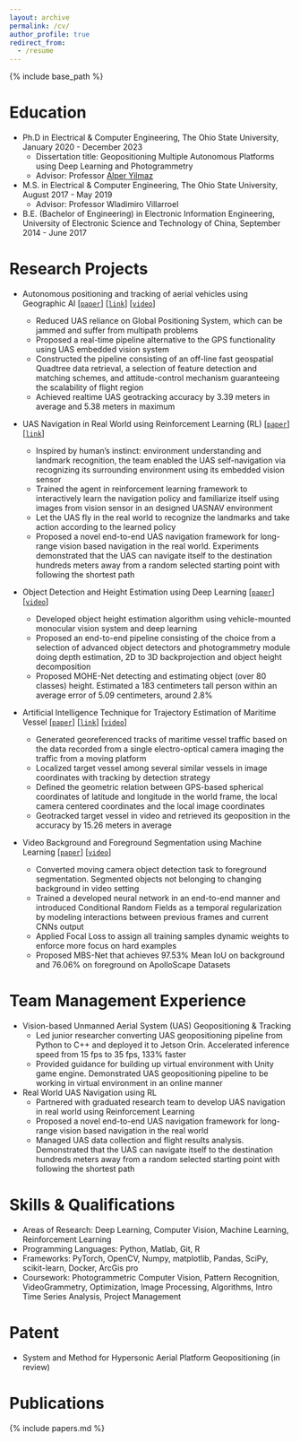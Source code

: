 ```yaml
---
layout: archive
permalink: /cv/
author_profile: true
redirect_from:
  - /resume
---
```


{% include base_path %}

Education
======
* Ph.D in Electrical & Computer Engineering, The Ohio State University, January 2020 - December 2023
  * Dissertation title: Geopositioning Multiple Autonomous Platforms using Deep Learning and Photogrammetry
  * Advisor: Professor [Alper Yilmaz](https://ceg.osu.edu/people/yilmaz.15)
* M.S. in Electrical & Computer Engineering, The Ohio State University, August 2017 - May 2019
  * Advisor: Professor Wladimiro Villarroel
* B.E. (Bachelor of Engineering) in Electronic Information Engineering, University of Electronic Science and Technology of China, September 2014 - June 2017

Research Projects
======
* Autonomous positioning and tracking of aerial vehicles using Geographic AI [[`paper`](https://ieeexplore.ieee.org/stamp/stamp.jsp?tp=&arnumber=9967102)] [[`link`](https://github.com/JianliWei1995/Vision-based-UAS-Geotraking-2022)] [[`video`](https://youtu.be/npc0JHztEfA)] 
  * Reduced UAS reliance on Global Positioning System, which can be jammed and suffer from multipath problems
  * Proposed a real-time pipeline alternative to the GPS functionality using UAS embedded vision system
  * Constructed the pipeline consisting of an off-line fast geospatial Quadtree data retrieval, a selection of feature detection and matching schemes, and attitude-control mechanism guaranteeing the scalability of flight region
  * Achieved realtime UAS geotracking accuracy by 3.39 meters in average and 5.38 meters in maximum

* UAS Navigation in Real World using Reinforcement Learning (RL) [[`paper`](https://ieeexplore.ieee.org/stamp/stamp.jsp?tp=&arnumber=9967103)] [[`link`](https://github.com/JianliWei1995/Vision-based-UAS-Geotraking-2022)]
  * Inspired by human’s instinct: environment understanding and landmark recognition, the team enabled the UAS self-navigation via recognizing its surrounding environment using its embedded vision sensor
  * Trained the agent in reinforcement learning framework to interactively learn the navigation policy and familiarize itself using images from vision sensor in an designed UASNAV environment
  * Let the UAS fly in the real world to recognize the landmarks and take action according to the learned policy
  * Proposed a novel end-to-end UAS navigation framework for long-range vision based navigation in the real world. Experiments demonstrated that the UAS can navigate itself to the destination hundreds meters away from a random selected starting point with following the shortest path

* Object Detection and Height Estimation using Deep Learning [[`paper`](https://isprs-archives.copernicus.org/articles/XLIII-B2-2021/557/2021/isprs-archives-XLIII-B2-2021-557-2021.html)] [[`video`](https://isprs2021.stream-up.tv/media-203-mohe-net-monocular-object-height-estimation-network-using-deep-learning-and-scene-geometry)]
  * Developed object height estimation algorithm using vehicle-mounted monocular vision system and deep learning
  * Proposed an end-to-end pipeline consisting of the choice from a selection of advanced object detectors and photogrammetry module doing depth estimation, 2D to 3D backprojection and object height decomposition
  * Proposed MOHE-Net detecting and estimating object (over 80 classes) height. Estimated a 183 centimeters tall person within an average error of 5.09 centimeters, around 2.8%

* Artificial Intelligence Technique for Trajectory Estimation of Maritime Vessel [[`paper`](https://arxiv.org/abs/2109.01235)] [[`link`](https://github.com/JianliWei1995/AI-Tracks-at-Sea)] [[`video`](https://youtu.be/0CrNUJH9Ueg)]
  * Generated georeferenced tracks of maritime vessel traffic based on the data recorded from a single electro-optical camera imaging the traffic from a moving platform
  * Localized target vessel among several similar vessels in image coordinates with tracking by detection strategy
  * Defined the geometric relation between GPS-based spherical coordinates of latitude and longitude in the world frame, the local camera centered coordinates and the local image coordinates
  * Geotracked target vessel in video and retrieved its geoposition in the accuracy by 15.26 meters in average

* Video Background and Foreground Segmentation using Machine Learning [[`paper`](https://isprs-archives.copernicus.org/articles/XLIII-B2-2021/69/2021/)] [[`video`](https://isprs2021.stream-up.tv/media-202-mbs-net-a-moving-camera-background-subtraction-network-for-autonomous-driving)]
  * Converted moving camera object detection task to foreground segmentation. Segmented objects not belonging to changing background in video setting
  * Trained a developed neural network in an end-to-end manner and introduced Conditional Random Fields as a temporal regularization by modeling interactions between previous frames and current CNNs output
  * Applied Focal Loss to assign all training samples dynamic weights to enforce more focus on hard examples
  * Proposed MBS-Net that achieves 97.53\% Mean IoU on background and 76.06\% on foreground on ApolloScape Datasets


Team Management Experience
======
* Vision-based Unmanned Aerial System (UAS) Geopositioning & Tracking
  * Led junior researcher converting UAS geopositioning pipeline from Python to C++ and deployed it to Jetson Orin. Accelerated inference speed from 15 fps to 35 fps, 133\% faster
  * Provided guidance for building up virtual environment with Unity game engine. Demonstrated UAS geopositioning pipeline to be working in virtual environment in an online manner
* Real World UAS Navigation using RL
  * Partnered with graduated research team to develop UAS navigation in real world using Reinforcement Learning
  * Proposed a novel end-to-end UAS navigation framework for long-range vision based navigation in the real world
  * Managed UAS data collection and flight results analysis. Demonstrated that the UAS can navigate itself to the destination hundreds meters away from a random selected starting point with following the shortest path


Skills & Qualifications
======
* Areas of Research: Deep Learning, Computer Vision, Machine Learning, Reinforcement Learning
* Programming Languages: Python, Matlab, Git, R
* Frameworks: PyTorch, OpenCV, Numpy, matplotlib, Pandas, SciPy, scikit-learn, Docker, ArcGis pro
* Coursework: Photogrammetric Computer Vision, Pattern Recognition, VideoGrammetry, Optimization, Image Processing, Algorithms, Intro Time Series Analysis, Project Management


Patent
======
* System and Method for Hypersonic Aerial Platform Geopositioning (in review)


Publications
======
{% include papers.md %}

